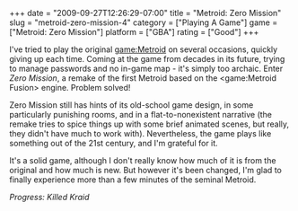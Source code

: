 +++
date = "2009-09-27T12:26:29-07:00"
title = "Metroid: Zero Mission"
slug = "metroid-zero-mission-4"
category = ["Playing A Game"]
game = ["Metroid: Zero Mission"]
platform = ["GBA"]
rating = ["Good"]
+++

I've tried to play the original <game:Metroid> on several occasions, quickly giving up each time.  Coming at the game from decades in its future, trying to manage passwords and no in-game map - it's simply too archaic.  Enter <i>Zero Mission</i>, a remake of the first Metroid based on the <game:Metroid Fusion> engine.  Problem solved!

Zero Mission still has hints of its old-school game design, in some particularly punishing rooms, and in a flat-to-nonexistent narrative (the remake tries to spice things up with some brief animated scenes, but really, they didn't have much to work with).  Nevertheless, the game plays like something out of the 21st century, and I'm grateful for it.

It's a solid game, although I don't really know how much of it is from the original and how much is new.  But however it's been changed, I'm glad to finally experience more than a few minutes of the seminal Metroid.

<i>Progress: Killed Kraid</i>